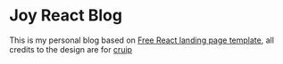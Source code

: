 # Joy React Blog

This is my personal blog based on [Free React landing page template](https://github.com/cruip/open-react-template/), all credits to the design are for [cruip](https://cruip.com)
